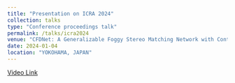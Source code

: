 ```yaml
---
title: "Presentation on ICRA 2024"
collection: talks
type: "Conference proceedings talk"
permalink: /talks/icra2024
venue: "CFDNet: A Generalizable Foggy Stereo Matching Network with Contrastive Feature Distillation"
date: 2024-01-04
location: "YOKOHAMA, JAPAN"
---
```


[Video Link](https://www.bilibili.com/video/BV1Cr421x7Hz/?spm_id_from=333.337.search-card.all.click&vd_source=e899c007573da1ac5f71125f2a409eaa)
